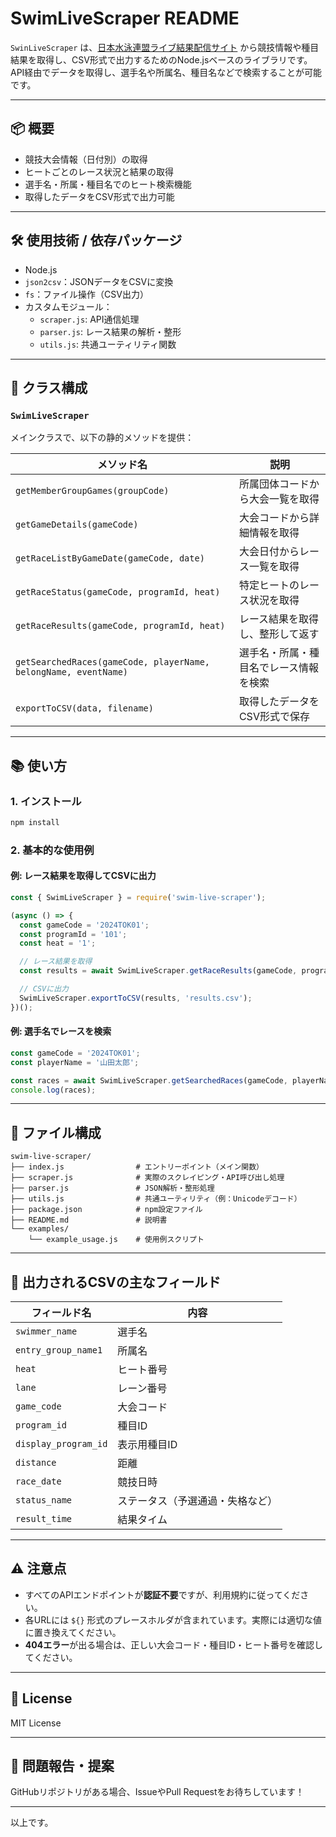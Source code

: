 # SwimLiveScraper README

`SwinLiveScraper` は、[日本水泳連盟ライブ結果配信サイト](https://live-results.swim.or.jp) から競技情報や種目結果を取得し、CSV形式で出力するためのNode.jsベースのライブラリです。API経由でデータを取得し、選手名や所属名、種目名などで検索することが可能です。

---

## 📦 概要

- 競技大会情報（日付別）の取得
- ヒートごとのレース状況と結果の取得
- 選手名・所属・種目名でのヒート検索機能
- 取得したデータをCSV形式で出力可能

---

## 🛠️ 使用技術 / 依存パッケージ

- Node.js
- `json2csv`：JSONデータをCSVに変換
- `fs`：ファイル操作（CSV出力）
- カスタムモジュール：
  - `scraper.js`: API通信処理
  - `parser.js`: レース結果の解析・整形
  - `utils.js`: 共通ユーティリティ関数

---

## 🧩 クラス構成

### `SwimLiveScraper`

メインクラスで、以下の静的メソッドを提供：

| メソッド名 | 説明 |
|-----------|------|
| `getMemberGroupGames(groupCode)` | 所属団体コードから大会一覧を取得 |
| `getGameDetails(gameCode)` | 大会コードから詳細情報を取得 |
| `getRaceListByGameDate(gameCode, date)` | 大会日付からレース一覧を取得 |
| `getRaceStatus(gameCode, programId, heat)` | 特定ヒートのレース状況を取得 |
| `getRaceResults(gameCode, programId, heat)` | レース結果を取得し、整形して返す |
| `getSearchedRaces(gameCode, playerName, belongName, eventName)` | 選手名・所属・種目名でレース情報を検索 |
| `exportToCSV(data, filename)` | 取得したデータをCSV形式で保存 |

---

## 📚 使い方

### 1. インストール

```bash
npm install
```

### 2. 基本的な使用例

#### 例: レース結果を取得してCSVに出力

```js
const { SwimLiveScraper } = require('swim-live-scraper');

(async () => {
  const gameCode = '2024TOK01';
  const programId = '101';
  const heat = '1';

  // レース結果を取得
  const results = await SwimLiveScraper.getRaceResults(gameCode, programId, heat);

  // CSVに出力
  SwimLiveScraper.exportToCSV(results, 'results.csv');
})();
```

#### 例: 選手名でレースを検索

```js
const gameCode = '2024TOK01';
const playerName = '山田太郎';

const races = await SwimLiveScraper.getSearchedRaces(gameCode, playerName);
console.log(races);
```

---

## 📁 ファイル構成

```
swim-live-scraper/
├── index.js                # エントリーポイント（メイン関数）
├── scraper.js              # 実際のスクレイピング・API呼び出し処理
├── parser.js               # JSON解析・整形処理
├── utils.js                # 共通ユーティリティ（例：Unicodeデコード）
├── package.json            # npm設定ファイル
├── README.md               # 説明書
└── examples/
    └── example_usage.js    # 使用例スクリプト
```

---

## 📄 出力されるCSVの主なフィールド

| フィールド名 | 内容 |
|-------------|------|
| `swimmer_name` | 選手名 |
| `entry_group_name1` | 所属名 |
| `heat` | ヒート番号 |
| `lane` | レーン番号 |
| `game_code` | 大会コード |
| `program_id` | 種目ID |
| `display_program_id` | 表示用種目ID |
| `distance` | 距離 |
| `race_date` | 競技日時 |
| `status_name` | ステータス（予選通過・失格など） |
| `result_time` | 結果タイム |

---

## ⚠️ 注意点

- すべてのAPIエンドポイントが**認証不要**ですが、利用規約に従ってください。
- 各URLには `${}` 形式のプレースホルダが含まれています。実際には適切な値に置き換えてください。
- **404エラー**が出る場合は、正しい大会コード・種目ID・ヒート番号を確認してください。

---

## 📝 License

MIT License

---

## 👥 問題報告・提案

GitHubリポジトリがある場合、IssueやPull Requestをお待ちしています！

--- 

以上です。